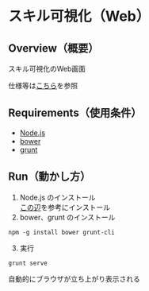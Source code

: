 スキル可視化（Web）
===============

## Overview（概要）
スキル可視化のWeb画面

仕様等は[こちら](/gitbucket/2917/skill-spec)を参照

## Requirements（使用条件）
- [Node.js](https://nodejs.org/)
- [bower](https://bower.io/)
- [grunt](http://gruntjs.com/)

## Run（動かし方）
1. Node.js のインストール  
   [この辺](http://qiita.com/krtbk1d/items/9001ae194571feb63a5e)を参考にインストール
2. bower、grunt のインストール
```
npm -g install bower grunt-cli
```

3. 実行
```
grunt serve
```
自動的にブラウザが立ち上がり表示される
